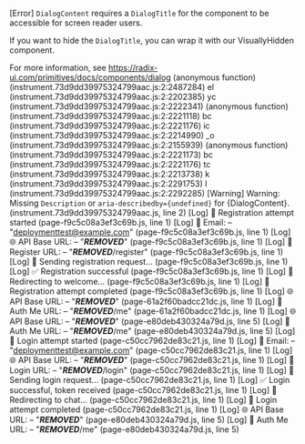 [Error] `DialogContent` requires a `DialogTitle` for the component to be accessible for screen reader users.

If you want to hide the `DialogTitle`, you can wrap it with our VisuallyHidden component.

For more information, see https://radix-ui.com/primitives/docs/components/dialog
	(anonymous function) (instrument.73d9dd39975324799aac.js:2:2487284)
	el (instrument.73d9dd39975324799aac.js:2:2202385)
	yc (instrument.73d9dd39975324799aac.js:2:2222341)
	(anonymous function) (instrument.73d9dd39975324799aac.js:2:2221118)
	bc (instrument.73d9dd39975324799aac.js:2:2221176)
	ic (instrument.73d9dd39975324799aac.js:2:2214990)
	_o (instrument.73d9dd39975324799aac.js:2:2155939)
	(anonymous function) (instrument.73d9dd39975324799aac.js:2:2221173)
	bc (instrument.73d9dd39975324799aac.js:2:2221176)
	tc (instrument.73d9dd39975324799aac.js:2:2213738)
	k (instrument.73d9dd39975324799aac.js:2:2291753)
	I (instrument.73d9dd39975324799aac.js:2:2292285)
[Warning] Warning: Missing `Description` or `aria-describedby={undefined}` for {DialogContent}. (instrument.73d9dd39975324799aac.js, line 2)
[Log] 📝 Registration attempt started (page-f9c5c08a3ef3c69b.js, line 1)
[Log] 📧 Email: – "deploymenttest@example.com" (page-f9c5c08a3ef3c69b.js, line 1)
[Log] 🌐 API Base URL: – "***REMOVED***" (page-f9c5c08a3ef3c69b.js, line 1)
[Log] 🔗 Register URL: – "***REMOVED***/register" (page-f9c5c08a3ef3c69b.js, line 1)
[Log] 🚀 Sending registration request... (page-f9c5c08a3ef3c69b.js, line 1)
[Log] ✅ Registration successful (page-f9c5c08a3ef3c69b.js, line 1)
[Log] 🚀 Redirecting to welcome... (page-f9c5c08a3ef3c69b.js, line 1)
[Log] 🏁 Registration attempt completed (page-f9c5c08a3ef3c69b.js, line 1)
[Log] 🌐 API Base URL: – "***REMOVED***" (page-61a2f60badcc21dc.js, line 1)
[Log] 🔗 Auth Me URL: – "***REMOVED***/me" (page-61a2f60badcc21dc.js, line 1)
[Log] 🌐 API Base URL: – "***REMOVED***" (page-e80deb430324a79d.js, line 5)
[Log] 🔗 Auth Me URL: – "***REMOVED***/me" (page-e80deb430324a79d.js, line 5)
[Log] 🔐 Login attempt started (page-c50cc7962de83c21.js, line 1)
[Log] 📧 Email: – "deploymenttest@example.com" (page-c50cc7962de83c21.js, line 1)
[Log] 🌐 API Base URL: – "***REMOVED***" (page-c50cc7962de83c21.js, line 1)
[Log] 🔗 Login URL: – "***REMOVED***/login" (page-c50cc7962de83c21.js, line 1)
[Log] 🚀 Sending login request... (page-c50cc7962de83c21.js, line 1)
[Log] ✅ Login successful, token received (page-c50cc7962de83c21.js, line 1)
[Log] 🚀 Redirecting to chat... (page-c50cc7962de83c21.js, line 1)
[Log] 🏁 Login attempt completed (page-c50cc7962de83c21.js, line 1)
[Log] 🌐 API Base URL: – "***REMOVED***" (page-e80deb430324a79d.js, line 5)
[Log] 🔗 Auth Me URL: – "***REMOVED***/me" (page-e80deb430324a79d.js, line 5)